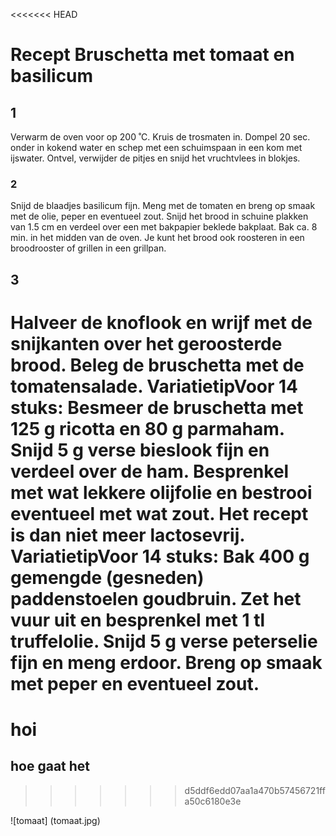 <<<<<<< HEAD
# Recept Bruschetta met tomaat en basilicum

## 1
 Verwarm de oven voor op 200 ˚C. Kruis de trosmaten in. Dompel 20 sec. onder in kokend water en schep met een schuimspaan in een kom met ijswater. Ontvel, verwijder de pitjes en snijd het vruchtvlees in blokjes.

### 2
 Snijd de blaadjes basilicum fijn. Meng met de tomaten en breng op smaak met de olie, peper en eventueel zout. Snijd het brood in schuine plakken van 1.5 cm en verdeel over een met bakpapier beklede bakplaat. Bak ca. 8 min. in het midden van de oven. Je kunt het brood ook roosteren in een broodrooster of grillen in een grillpan.

## 3
 Halveer de knoflook en wrijf met de snijkanten over het geroosterde brood. Beleg de bruschetta met de tomatensalade. VariatietipVoor 14 stuks: Besmeer de bruschetta met 125 g ricotta en 80 g parmaham. Snijd 5 g verse bieslook fijn en verdeel over de ham. Besprenkel met wat lekkere olijfolie en bestrooi eventueel met wat zout. Het recept is dan niet meer lactosevrij. VariatietipVoor 14 stuks: Bak 400 g gemengde (gesneden) paddenstoelen goudbruin. Zet het vuur uit en besprenkel met 1 tl truffelolie. Snijd 5 g verse peterselie fijn en meng erdoor. Breng op smaak met peper en eventueel zout.
=======
# hoi 

## hoe gaat het
>>>>>>> d5ddf6edd07aa1a470b57456721ffa50c6180e3e

![tomaat] (tomaat.jpg)

